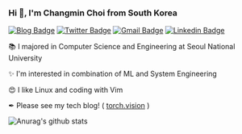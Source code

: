 ### Hi 👋, I'm Changmin Choi from South Korea

[![Blog Badge](https://img.shields.io/badge/-torch.vision-EE4C2C?style=flat-square&logo=blogger&logoColor=white&link=https://torch.vision)](https://torch.vision)
[![Twitter Badge](https://img.shields.io/badge/-@ryul99__dev-1ca0f1?style=flat-square&labelColor=1ca0f1&logo=twitter&logoColor=white&link=https://twitter.com/ryul99_dev)](https://twitter.com/ryul99_dev)
[![Gmail Badge](https://img.shields.io/badge/-cmchoi9901@gmail.com-red?style=flat-square&labelColor=red&logo=Gmail&logoColor=white&link=mailto:cmchoi9901@gmail.com)](mailto:cmchoi9901@gmail.com)
[![Linkedin Badge](https://img.shields.io/badge/-ryul99-blue?style=flat-square&logo=Linkedin&logoColor=white&link=https://www.linkedin.com/in/ryul99/)](https://www.linkedin.com/in/ryul99)

📚 I majored in Computer Science and Engineering at Seoul National University

✨ I'm interested in combination of ML and System Engineering

😍 I like Linux and coding with Vim

✒ Please see my tech blog! ( [torch.vision](https://torch.vision) )

![Anurag's github stats](https://github-readme-stats.vercel.app/api?username=ryul99&count_private=true&show_icons=true&)
